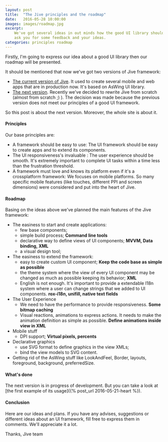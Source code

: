```yaml
---
layout: post
title:  "The Jive principles and the roadmap"
date:   2016-05-28 10:00:00
images: images/roadmap.jpg
excerpt:
    We've got several ideas in out minds how the good UI library should work. We would like to explain them and
    ask you for some feedback and your ideas.
categories: principles roadmap
---
```


Firstly, I'm going to express our idea about a good UI library then our roadmap will be presented.

It should be mentioned that now we've got two versions of Jive framework:

- [The current version of Jive](https://github.com/jiveui/jive/tree/master). It used to create several mobile
 and web apps that are in production now. It's based on AsWing UI library.
- [The next version](https://github.com/jiveui/jive/tree/next). Recently we've decided to rewrite Jive from scratch
 (almost from scratch ;) ). The decision was made because the previous version does not meet our principles of a
 good UI framework.

So this post is about the next version. Moreover, the whole site is about it.

#### Principles

Our base principles are:

- A framework should be easy to use: The UI framework should be easy to create apps and to extend its components.
- The UI responsiveness's invaluable : The user experience should be smooth.
  It\'s extremely important to complete UI tasks within a time less than the frustration threshold.
- A framework must love and knows its platform even if it's a crossplatform framework: We focuses on mobile platforms.
  So many specific mobile features (like touches, different PPI and screen dimensions) were considered
  and put into the heart of Jive.

#### Roadmap
Basing on the ideas above we've planned the main features of the Jive framework:

- The easiness to start and create applications:
  - few base components;
  - simple build process; **Command line tools**
  - declarative way to define views of UI components; **MVVM, Data binding, XML**
  - a visual design tool;
- The easiness to extend the framework:
  - easy to create custom UI component; **Keep the code base as simple as possible**
  - the theme system where the view of every UI component may be changed as much as possible keeping its behavior;
  **XML**
  - English is not enough. It's important to provide a extendable I18n system where a
  user can change strings that we added to UI components. **rox-i18n, unifill, native text fields**
- The User Experience
  - We need to have the performance to provide responsiveness. **Some bitmap caching**
  - Visual reactions, animations to express actions. It needs to make 
  the animation definition as simple as possible. **Define animations inside view in XML**
- Mobile stuff
  - DPI support; **Virtual pixels, percents**
- Declarative graphics
  - use SVG format to define graphics in the view XMLs;
  - bind the view models to SVG content.
- Getting rid of the AsWing stuff like LookAndFeel, Border, layouts, foreground, background, preferredSize.
 
#### What's done
The next version is in progress of development. But you can take a look at 
[the first example of its usage]({% post_url 2016-05-21-heart %}).

#### Conclusion
Here are our ideas and plans. If you have any advises, suggestions or 
different ideas about an UI framework, fill free to express them in comments. 
We'll appreciate it a lot.

Thanks,
Jive team